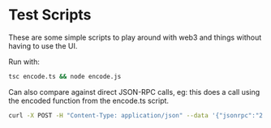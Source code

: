 # Test Scripts

These are some simple scripts to play around with web3 and things without having to use the UI.

Run with:

```sh
tsc encode.ts && node encode.js
```

Can also compare against direct JSON-RPC calls, eg: this does a call using the encoded function from the encode.ts script.

```sh
curl -X POST -H "Content-Type: application/json" --data '{"jsonrpc":"2.0","method":"eth_call","params":[{"to": "0x030EAd0f7C692B8c0528fb7d720df00164f1be97", "data":"0x06fdde03"}, "latest"],"id":1}'  https://testnet-rpc.gochain.io
```
